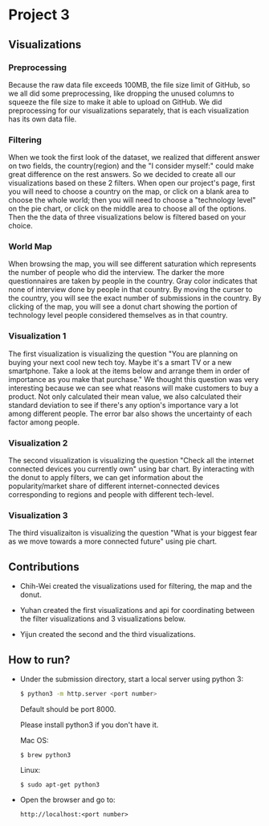 # Project 3
## Visualizations
### Preprocessing
Because the raw data file exceeds 100MB, the file size limit of GitHub, so we all did some preprocessing, like dropping the unused columns to squeeze the file size to make it able to upload on GitHub. We did preprocessing for our visualizations separately, that is each visualization has its own data file.

### Filtering
When we took the first look of the dataset, we realized that different answer on two fields, the country(region) and the "I consider myself:" could make great difference on the rest answers. So we decided to create all our visualizations based on these 2 filters. When open our project's page, first you will need to choose a country on the map, or click on a blank area to choose the whole world; then you will need to choose a "technology level" on the pie chart, or click on the middle area to choose all of the options. Then the the data of three visualizations below is filtered based on your choice.

### World Map
When browsing the map, you will see different saturation which represents the number of people who did the interview. The darker the more questionnaires are taken by people in the country. Gray color indicates that none of interview done by people in that country. By moving the curser to the country, you will see the exact number of submissions in the country. By clicking of the map, you will see a donut chart showing the portion of technology level people considered themselves as in that country. 

### Visualization 1
The first visualization is visualizing the question "You are planning on buying your next cool new tech toy. Maybe it's a smart TV or a new smartphone. Take a look at the items below and arrange them in order of importance as you make that purchase." We thought this question was very interesting because we can see what reasons will make customers to buy a product. Not only calculated their mean value, we also calculated their standard deviation to see if there's any option's importance vary a lot among different people. The error bar also shows the uncertainty of each factor among people.

### Visualization 2
The second visualization is visualizing the question "Check all the internet connected devices you currently own" using bar chart. By interacting with the donut to apply filters, we can get information about the popularity/market share of different internet-connected devices corresponding to regions and people with different tech-level.  

### Visualization 3
The third visualizaiton is visualizing the question "What is your biggest fear as we move towards a more connected future" using pie chart.

## Contributions

* Chih-Wei created the visualizations used for filtering, the map and the donut.

* Yuhan created the first visualizations and api for coordinating between the filter visualizations and 3 visualizations below.

* Yijun created the second and the third visualizations.

## How to run?
- Under the submission directory, start a local server using python 3:

    ```bash
    $ python3 -m http.server <port number>
    ```

    Default should be port 8000.

    Please install python3 if you don't have it.

    Mac OS:
    ```
    $ brew python3
    ```

    Linux:
    ```
    $ sudo apt-get python3
    ```

- Open the browser and go to:

    ```
    http://localhost:<port number>
    ```
